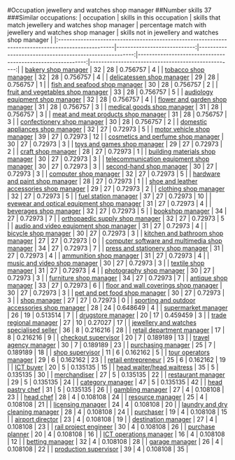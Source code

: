 #Occupation jewellery and watches shop manager
##Number skills 37
###Similar occupations:
| occupation                                                                                        |   skills in this occupation |   skills that match jewellery and watches shop manager |   percentage match with jewellery and watches shop manager |   skills not in jewellery and watches shop manager |
|:--------------------------------------------------------------------------------------------------|----------------------------:|-------------------------------------------------------:|-----------------------------------------------------------:|---------------------------------------------------:|
| [bakery shop manager](bakery_shop_manager.md)                                                     |                          32 |                                                     28 |                                                   0.756757 |                                                  4 |
| [tobacco shop manager](tobacco_shop_manager.md)                                                   |                          32 |                                                     28 |                                                   0.756757 |                                                  4 |
| [delicatessen shop manager](delicatessen_shop_manager.md)                                         |                          29 |                                                     28 |                                                   0.756757 |                                                  1 |
| [fish and seafood shop manager](fish_and_seafood_shop_manager.md)                                 |                          30 |                                                     28 |                                                   0.756757 |                                                  2 |
| [fruit and vegetables shop manager](fruit_and_vegetables_shop_manager.md)                         |                          33 |                                                     28 |                                                   0.756757 |                                                  5 |
| [audiology equipment shop manager](audiology_equipment_shop_manager.md)                           |                          32 |                                                     28 |                                                   0.756757 |                                                  4 |
| [flower and garden shop manager](flower_and_garden_shop_manager.md)                               |                          31 |                                                     28 |                                                   0.756757 |                                                  3 |
| [medical goods shop manager](medical_goods_shop_manager.md)                                       |                          31 |                                                     28 |                                                   0.756757 |                                                  3 |
| [meat and meat products shop manager](meat_and_meat_products_shop_manager.md)                     |                          31 |                                                     28 |                                                   0.756757 |                                                  3 |
| [confectionery shop manager](confectionery_shop_manager.md)                                       |                          30 |                                                     28 |                                                   0.756757 |                                                  2 |
| [domestic appliances shop manager](domestic_appliances_shop_manager.md)                           |                          32 |                                                     27 |                                                   0.72973  |                                                  5 |
| [motor vehicle shop manager](motor_vehicle_shop_manager.md)                                       |                          39 |                                                     27 |                                                   0.72973  |                                                 12 |
| [cosmetics and perfume shop manager](cosmetics_and_perfume_shop_manager.md)                       |                          30 |                                                     27 |                                                   0.72973  |                                                  3 |
| [toys and games shop manager](toys_and_games_shop_manager.md)                                     |                          29 |                                                     27 |                                                   0.72973  |                                                  2 |
| [craft shop manager](craft_shop_manager.md)                                                       |                          28 |                                                     27 |                                                   0.72973  |                                                  1 |
| [building materials shop manager](building_materials_shop_manager.md)                             |                          30 |                                                     27 |                                                   0.72973  |                                                  3 |
| [telecommunication equipment shop manager](telecommunication_equipment_shop_manager.md)           |                          30 |                                                     27 |                                                   0.72973  |                                                  3 |
| [second-hand shop manager](second-hand_shop_manager.md)                                           |                          30 |                                                     27 |                                                   0.72973  |                                                  3 |
| [computer shop manager](computer_shop_manager.md)                                                 |                          32 |                                                     27 |                                                   0.72973  |                                                  5 |
| [hardware and paint shop manager](hardware_and_paint_shop_manager.md)                             |                          28 |                                                     27 |                                                   0.72973  |                                                  1 |
| [shoe and leather accessories shop manager](shoe_and_leather_accessories_shop_manager.md)         |                          29 |                                                     27 |                                                   0.72973  |                                                  2 |
| [clothing shop manager](clothing_shop_manager.md)                                                 |                          32 |                                                     27 |                                                   0.72973  |                                                  5 |
| [fuel station manager](fuel_station_manager.md)                                                   |                          37 |                                                     27 |                                                   0.72973  |                                                 10 |
| [eyewear and optical equipment shop manager](eyewear_and_optical_equipment_shop_manager.md)       |                          31 |                                                     27 |                                                   0.72973  |                                                  4 |
| [beverages shop manager](beverages_shop_manager.md)                                               |                          32 |                                                     27 |                                                   0.72973  |                                                  5 |
| [bookshop manager](bookshop_manager.md)                                                           |                          34 |                                                     27 |                                                   0.72973  |                                                  7 |
| [orthopaedic supply shop manager](orthopaedic_supply_shop_manager.md)                             |                          32 |                                                     27 |                                                   0.72973  |                                                  5 |
| [audio and video equipment shop manager](audio_and_video_equipment_shop_manager.md)               |                          31 |                                                     27 |                                                   0.72973  |                                                  4 |
| [bicycle shop manager](bicycle_shop_manager.md)                                                   |                          30 |                                                     27 |                                                   0.72973  |                                                  3 |
| [kitchen and bathroom shop manager](kitchen_and_bathroom_shop_manager.md)                         |                          27 |                                                     27 |                                                   0.72973  |                                                  0 |
| [computer software and multimedia shop manager](computer_software_and_multimedia_shop_manager.md) |                          34 |                                                     27 |                                                   0.72973  |                                                  7 |
| [press and stationery shop manager](press_and_stationery_shop_manager.md)                         |                          31 |                                                     27 |                                                   0.72973  |                                                  4 |
| [ammunition shop manager](ammunition_shop_manager.md)                                             |                          31 |                                                     27 |                                                   0.72973  |                                                  4 |
| [music and video shop manager](music_and_video_shop_manager.md)                                   |                          30 |                                                     27 |                                                   0.72973  |                                                  3 |
| [textile shop manager](textile_shop_manager.md)                                                   |                          31 |                                                     27 |                                                   0.72973  |                                                  4 |
| [photography shop manager](photography_shop_manager.md)                                           |                          30 |                                                     27 |                                                   0.72973  |                                                  3 |
| [furniture shop manager](furniture_shop_manager.md)                                               |                          34 |                                                     27 |                                                   0.72973  |                                                  7 |
| [antique shop manager](antique_shop_manager.md)                                                   |                          33 |                                                     27 |                                                   0.72973  |                                                  6 |
| [floor and wall coverings shop manager](floor_and_wall_coverings_shop_manager.md)                 |                          30 |                                                     27 |                                                   0.72973  |                                                  3 |
| [pet and pet food shop manager](pet_and_pet_food_shop_manager.md)                                 |                          30 |                                                     27 |                                                   0.72973  |                                                  3 |
| [shop manager](shop_manager.md)                                                                   |                          27 |                                                     27 |                                                   0.72973  |                                                  0 |
| [sporting and outdoor accessories shop manager](sporting_and_outdoor_accessories_shop_manager.md) |                          28 |                                                     24 |                                                   0.648649 |                                                  4 |
| [supermarket manager](supermarket_manager.md)                                                     |                          26 |                                                     19 |                                                   0.513514 |                                                  7 |
| [drugstore manager](drugstore_manager.md)                                                         |                          20 |                                                     17 |                                                   0.459459 |                                                  3 |
| [trade regional manager](trade_regional_manager.md)                                               |                          27 |                                                     10 |                                                   0.27027  |                                                 17 |
| [jewellery and watches specialised seller](jewellery_and_watches_specialised_seller.md)           |                          36 |                                                      8 |                                                   0.216216 |                                                 28 |
| [retail department manager](retail_department_manager.md)                                         |                          17 |                                                      8 |                                                   0.216216 |                                                  9 |
| [checkout supervisor](checkout_supervisor.md)                                                     |                          20 |                                                      7 |                                                   0.189189 |                                                 13 |
| [travel agency manager](travel_agency_manager.md)                                                 |                          30 |                                                      7 |                                                   0.189189 |                                                 23 |
| [purchasing manager](purchasing_manager.md)                                                       |                          25 |                                                      7 |                                                   0.189189 |                                                 18 |
| [shop supervisor](shop_supervisor.md)                                                             |                          11 |                                                      6 |                                                   0.162162 |                                                  5 |
| [tour operators manager](tour_operators_manager.md)                                               |                          29 |                                                      6 |                                                   0.162162 |                                                 23 |
| [retail entrepreneur](retail_entrepreneur.md)                                                     |                          25 |                                                      6 |                                                   0.162162 |                                                 19 |
| [ICT buyer](ICT_buyer.md)                                                                         |                          20 |                                                      5 |                                                   0.135135 |                                                 15 |
| [head waiter/head waitress](head_waiter-head_waitress.md)                                         |                          35 |                                                      5 |                                                   0.135135 |                                                 30 |
| [merchandiser](merchandiser.md)                                                                   |                          27 |                                                      5 |                                                   0.135135 |                                                 22 |
| [restaurant manager](restaurant_manager.md)                                                       |                          29 |                                                      5 |                                                   0.135135 |                                                 24 |
| [category manager](category_manager.md)                                                           |                          47 |                                                      5 |                                                   0.135135 |                                                 42 |
| [head pastry chef](head_pastry_chef.md)                                                           |                          31 |                                                      5 |                                                   0.135135 |                                                 26 |
| [gambling manager](gambling_manager.md)                                                           |                          27 |                                                      4 |                                                   0.108108 |                                                 23 |
| [head chef](head_chef.md)                                                                         |                          28 |                                                      4 |                                                   0.108108 |                                                 24 |
| [resource manager](resource_manager.md)                                                           |                          25 |                                                      4 |                                                   0.108108 |                                                 21 |
| [licensing manager](licensing_manager.md)                                                         |                          24 |                                                      4 |                                                   0.108108 |                                                 20 |
| [laundry and dry cleaning manager](laundry_and_dry_cleaning_manager.md)                           |                          28 |                                                      4 |                                                   0.108108 |                                                 24 |
| [purchaser](purchaser.md)                                                                         |                          19 |                                                      4 |                                                   0.108108 |                                                 15 |
| [airport director](airport_director.md)                                                           |                          23 |                                                      4 |                                                   0.108108 |                                                 19 |
| [destination manager](destination_manager.md)                                                     |                          27 |                                                      4 |                                                   0.108108 |                                                 23 |
| [rail project engineer](rail_project_engineer.md)                                                 |                          30 |                                                      4 |                                                   0.108108 |                                                 26 |
| [purchase planner](purchase_planner.md)                                                           |                          20 |                                                      4 |                                                   0.108108 |                                                 16 |
| [ICT operations manager](ICT_operations_manager.md)                                               |                          16 |                                                      4 |                                                   0.108108 |                                                 12 |
| [betting manager](betting_manager.md)                                                             |                          32 |                                                      4 |                                                   0.108108 |                                                 28 |
| [garage manager](garage_manager.md)                                                               |                          26 |                                                      4 |                                                   0.108108 |                                                 22 |
| [production supervisor](production_supervisor.md)                                                 |                          39 |                                                      4 |                                                   0.108108 |                                                 35 |
